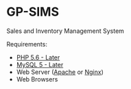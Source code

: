 # GP-SIMS
Sales and Inventory Management System



Requirements:
  * [PHP 5.6 - Later](http://php.net/downloads.php)
  * [MySQL 5 - Later](https://www.mysql.com/downloads/)
  * Web Server ([Apache](https://httpd.apache.org/) or [Nginx](https://nginx.org/en/))
  * Web Browsers

